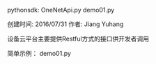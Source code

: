 pythonsdk:
OneNetApi.py
demo01.py

创建时间: 2016/07/31
作者: Jiang Yuhang

设备云平台主要提供Restful方式的接口供开发者调用

简单示例：
demo01.py
